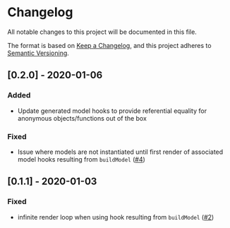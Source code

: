 # Changelog

All notable changes to this project will be documented in this file.

The format is based on [Keep a Changelog](https://keepachangelog.com/en/1.0.0/),
and this project adheres to [Semantic Versioning](https://semver.org/spec/v2.0.0.html).

## [0.2.0] - 2020-01-06

### Added
- Update generated model hooks to provide referential equality for anonymous objects/functions out of the box

### Fixed
- Issue where models are not instantiated until first render of associated model hooks resulting from `buildModel` ([#4](https://github.com/JBKLabs/react-models/issues/4))

## [0.1.1] - 2020-01-03

### Fixed
- infinite render loop when using hook resulting from `buildModel` ([#2](https://github.com/JBKLabs/react-models/issues/2))